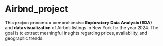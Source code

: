 # Airbnd_project
This project presents a comprehensive **Exploratory Data Analysis (EDA)** and **data visualization** of Airbnb listings in New York for the year 2024. The goal is to extract meaningful insights regarding prices, availability, and geographic trends.
